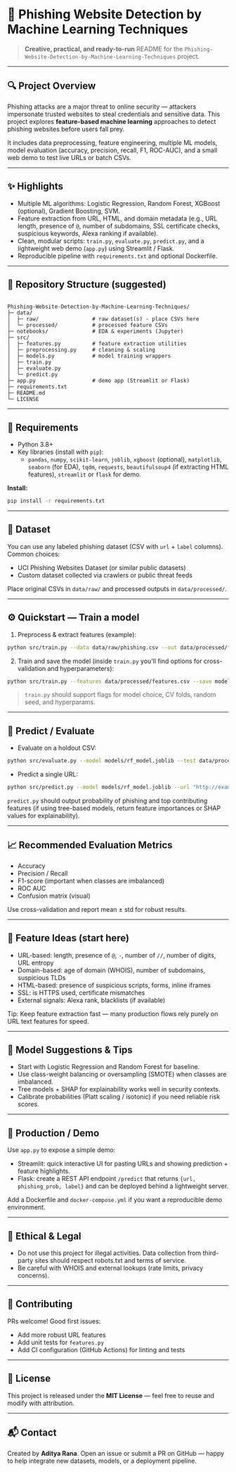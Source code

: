# 🚨 Phishing Website Detection by Machine Learning Techniques

> **Creative, practical, and ready-to-run** README for the `Phishing-Website-Detection-by-Machine-Learning-Techniques` project.

---

## 🔍 Project Overview
Phishing attacks are a major threat to online security — attackers impersonate trusted websites to steal credentials and sensitive data. This project explores **feature-based machine learning** approaches to detect phishing websites before users fall prey.

It includes data preprocessing, feature engineering, multiple ML models, model evaluation (accuracy, precision, recall, F1, ROC-AUC), and a small web demo to test live URLs or batch CSVs.

---

## ✨ Highlights
- Multiple ML algorithms: Logistic Regression, Random Forest, XGBoost (optional), Gradient Boosting, SVM.
- Feature extraction from URL, HTML, and domain metadata (e.g., URL length, presence of `@`, number of subdomains, SSL certificate checks, suspicious keywords, Alexa ranking if available).
- Clean, modular scripts: `train.py`, `evaluate.py`, `predict.py`, and a lightweight web demo (`app.py`) using Streamlit / Flask.
- Reproducible pipeline with `requirements.txt` and optional Dockerfile.

---

## 📂 Repository Structure (suggested)
```

Phishing-Website-Detection-by-Machine-Learning-Techniques/
├─ data/
│  ├─ raw/                 # raw dataset(s) - place CSVs here
│  └─ processed/           # processed feature CSVs
├─ notebooks/              # EDA & experiments (Jupyter)
├─ src/
│  ├─ features.py          # feature extraction utilities
│  ├─ preprocessing.py     # cleaning & scaling
│  ├─ models.py            # model training wrappers
│  ├─ train.py
│  ├─ evaluate.py
│  └─ predict.py
├─ app.py                  # demo app (Streamlit or Flask)
├─ requirements.txt
├─ README.md
└─ LICENSE

````

---

## 🧰 Requirements
- Python 3.8+
- Key libraries (install with `pip`):
  - `pandas`, `numpy`, `scikit-learn`, `joblib`, `xgboost` (optional), `matplotlib`, `seaborn` (for EDA), `tqdm`, `requests`, `beautifulsoup4` (if extracting HTML features), `streamlit` or `flask` for demo.

**Install:**
```bash
pip install -r requirements.txt
````

---

## 🧩 Dataset

You can use any labeled phishing dataset (CSV with `url` + `label` columns). Common choices:

* UCI Phishing Websites Dataset (or similar public datasets)
* Custom dataset collected via crawlers or public threat feeds

Place original CSVs in `data/raw/` and processed outputs in `data/processed/`.

---

## ⚙️ Quickstart — Train a model

1. Preprocess & extract features (example):

```bash
python src/train.py --data data/raw/phishing.csv --out data/processed/features.csv --model rf
```

2. Train and save the model (inside `train.py` you'll find options for cross-validation and hyperparameters):

```bash
python src/train.py --features data/processed/features.csv --save models/rf_model.joblib --model random_forest
```

> `train.py` should support flags for model choice, CV folds, random seed, and hyperparams.

---

## 🧪 Predict / Evaluate

* Evaluate on a holdout CSV:

```bash
python src/evaluate.py --model models/rf_model.joblib --test data/processed/test_features.csv --metrics out/metrics.json
```

* Predict a single URL:

```bash
python src/predict.py --model models/rf_model.joblib --url "http://example.com/login"
```

`predict.py` should output probability of phishing and top contributing features (if using tree-based models, return feature importances or SHAP values for explainability).

---

## 📈 Recommended Evaluation Metrics

* Accuracy
* Precision / Recall
* F1-score (important when classes are imbalanced)
* ROC AUC
* Confusion matrix (visual)

Use cross-validation and report mean ± std for robust results.

---

## 🔧 Feature Ideas (start here)

* URL-based: length, presence of `@`, `-`, number of `//`, number of digits, URL entropy
* Domain-based: age of domain (WHOIS), number of subdomains, suspicious TLDs
* HTML-based: presence of suspicious scripts, forms, inline iframes
* SSL: is HTTPS used, certificate mismatches
* External signals: Alexa rank, blacklists (if available)

Tip: Keep feature extraction fast — many production flows rely purely on URL text features for speed.

---

## 🧠 Model Suggestions & Tips

* Start with Logistic Regression and Random Forest for baseline.
* Use class-weight balancing or oversampling (SMOTE) when classes are imbalanced.
* Tree models + SHAP for explainability works well in security contexts.
* Calibrate probabilities (Platt scaling / isotonic) if you need reliable risk scores.

---

## 🧩 Production / Demo

Use `app.py` to expose a simple demo:

* Streamlit: quick interactive UI for pasting URLs and showing prediction + feature highlights.
* Flask: create a REST API endpoint `/predict` that returns `{url, phishing_prob, label}` and can be deployed behind a lightweight server.

Add a Dockerfile and `docker-compose.yml` if you want a reproducible demo environment.

---

## 🚨 Ethical & Legal

* Do not use this project for illegal activities. Data collection from third-party sites should respect robots.txt and terms of service.
* Be careful with WHOIS and external lookups (rate limits, privacy concerns).

---

## 🤝 Contributing

PRs welcome! Good first issues:

* Add more robust URL features
* Add unit tests for `features.py`
* Add CI configuration (GitHub Actions) for linting and tests

---

## 📝 License

This project is released under the **MIT License** — feel free to reuse and modify with attribution.

---

## 📬 Contact

Created by **Aditya Rana**. Open an issue or submit a PR on GitHub — happy to help integrate new datasets, models, or a deployment pipeline.

